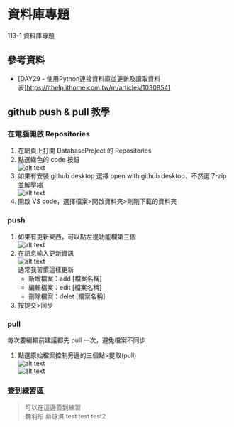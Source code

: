 # 資料庫專題
113-1 資料庫專題

## 參考資料
- [DAY29 - 使用Python連接資料庫並更新及讀取資料表]https://ithelp.ithome.com.tw/m/articles/10308541

## github push & pull 教學
### 在電腦開啟 Repositories
1. 在網頁上打開 DatabaseProject 的 Repositories
2. 點選綠色的 code 按鈕 <br>
    ![alt text](README_img/image.png)
3. 如果有安裝 github desktop 選擇 open with github desktop，不然選 7-zip 並解壓縮<br>
    ![alt text](README_img/image-1.png)
4. 開啟 VS code，選擇檔案>開啟資料夾>剛剛下載的資料夾
### push
1. 如果有更新東西，可以點左邊功能欄第三個<br>
    ![alt text](README_img/image-2.png)
2. 在訊息輸入更新資訊<br>
    ![alt text](README_img/image-3.png)<br>
    通常我習慣這樣更新
    - 新增檔案：add [檔案名稱]
    - 編輯檔案：edit [檔案名稱]
    - 刪除檔案：delet [檔案名稱]
3. 按提交>同步
### pull
每次要編輯前建議都先 pull 一次，避免檔案不同步
1. 點選原始檔案控制旁邊的三個點>提取(pull)<br>
    ![alt text](README_img/image-4.png)<br>
    ![alt text](README_img/image-5.png)

### 簽到練習區
> 可以在這邊簽到練習 <br>
魏羽彤
蔡詠淇
test
test
test2
